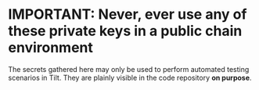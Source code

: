 # IMPORTANT: Never, ever use any of these private keys in a public chain environment

The secrets gathered here may only be used to perform automated
testing scenarios in Tilt. They are plainly visible in the code repository **on purpose**.
